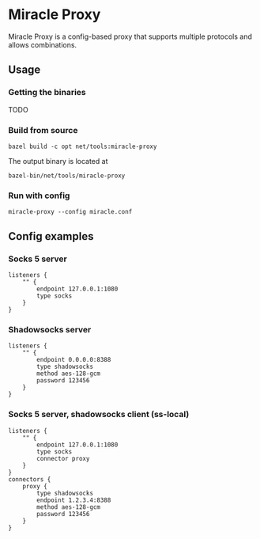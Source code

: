 # Miracle Proxy

Miracle Proxy is a config-based proxy that supports multiple protocols and
allows combinations.

## Usage

### Getting the binaries

TODO

### Build from source

```
bazel build -c opt net/tools:miracle-proxy
```

The output binary is located at

```
bazel-bin/net/tools/miracle-proxy
```

### Run with config

```
miracle-proxy --config miracle.conf
```

## Config examples

### Socks 5 server

```
listeners {
    "" {
        endpoint 127.0.0.1:1080
        type socks
    }
}
```

### Shadowsocks server

```
listeners {
    "" {
        endpoint 0.0.0.0:8388
        type shadowsocks
        method aes-128-gcm
        password 123456
    }
}
```

### Socks 5 server, shadowsocks client (ss-local)

```
listeners {
    "" {
        endpoint 127.0.0.1:1080
        type socks
        connector proxy
    }
}
connectors {
    proxy {
        type shadowsocks
        endpoint 1.2.3.4:8388
        method aes-128-gcm
        password 123456
    }
}
```
